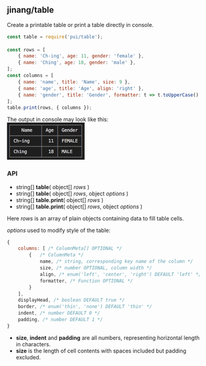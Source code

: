 ##	jinang/table

Create a printable table or print a table directly in console. 

```javascript
const table = require('pui/table');

const rows = [
    { name: 'Ch-ing', age: 11, gender: 'female' },
    { name: 'Ching', age: 18, gender: 'male' },
];
const columns = [
    { name: 'name', title: 'Name', size: 9 },
    { name: 'age', title: 'Age', align: 'right' },
    { name: 'gender', title: 'Gender', formatter: t => t.toUpperCase() },
];
table.print(rows, { columns });
```

The output in console may look like this:  
![table](./assets/table.png)


### API

*   string[] __table__( object[] *rows* )
*   string[] __table__( object[] *rows*, object *options* )
*   string[] __table.print__( object[] *rows* )
*   string[] __table.print__( object[] *rows*, object *options* )

Here *rows* is an array of plain objects containing data to fill table cells.

*options* used to modify style of the table:
```javascript
{
    columns: [ /* ColumnMeta[] OPTIONAL */
        {   /* ColumnMeta */
            name, /* string, corresponding key name of the column */
            size, /* number OPTIONAL, column width */
            align, /* enum('left', 'center', 'right') DEFAULT 'left' */
            formatter, /* Function OPTIONAL */
        }
    ],
    displayHead, /* boolean DEFAULT true */
    border, /* enum('thin', 'none') DEFAULT 'thin' */
    indent, /* number DEFAULT 0 */
    padding, /* number DEFAULT 1 */
}
```

*   __size__, __indent__ and __padding__ are all numbers, representing horizontal length in characters.
*   __size__ is the length of cell contents with spaces included but padding excluded.